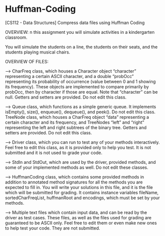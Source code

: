 # Huffman-Coding
[CS112 - Data Structures] Compress data files using Huffman Coding

OVERVIEW:
n this assignment you will simulate activities in a kindergarten classroom.

You will simulate the students on a line, the students on their seats, and the students playing musical chairs.

OVERVIEW OF FILES:

--> CharFreq class, which houses a Character object “character” representing a certain ASCII character, and a double “probOcc” representing its probability of occurrence (value between 0 and 1 showing its frequency). These objects are implemented to compare primarily by probOcc, then by character if those are equal. Note that “character” can be null. Getters and setters are provided. Do not edit this class.

--> Queue class, which functions as a simple generic queue. It implements isEmpty(), size(), enqueue(), dequeue(), and peek(). Do not edit this class.
TreeNode class, which houses a CharFreq object “data” representing a certain character and its frequency, and TreeNodes “left” and “right” representing the left and right subtrees of the binary tree. Getters and setters are provided. Do not edit this class.

--> Driver class, which you can run to test any of your methods interactively. Feel free to edit this class, as it is provided only to help you test. It is not submitted and it is not used to grade your code.

--> StdIn and StdOut, which are used by the driver, provided methods, and some of your implemented methods as well. Do not edit these classes.

--> HuffmanCoding class, which contains some provided methods in addition to annotated method signatures for all the methods you are expected to fill in. You will write your solutions in this file, and it is the file which will be submitted for grading. It contains instance variables fileName, sortedCharFreqList, huffmanRoot and encodings, which must be set by your methods.

--> Multiple text files which contain input data, and can be read by the driver as test cases. These files, as well as the files used for grading are guaranteed to be ASCII only. Feel free to edit them or even make new ones to help test your code. They are not submitted.

